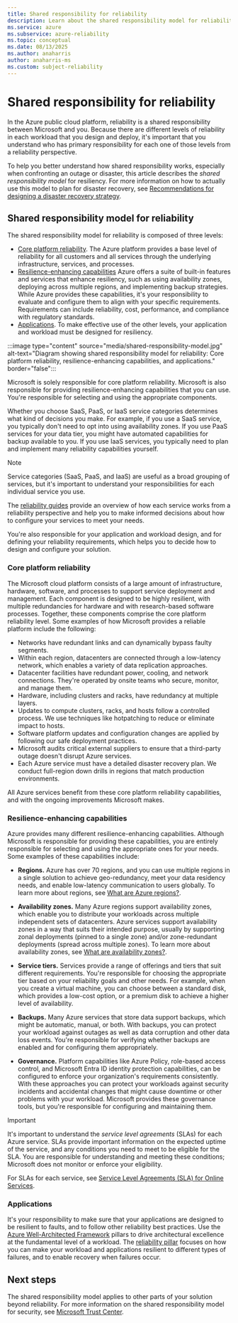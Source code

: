 ```yaml
---
title: Shared responsibility for reliability
description: Learn about the shared responsibility model for reliability on the Azure cloud platform.
ms.service: azure
ms.subservice: azure-reliability
ms.topic: conceptual
ms.date: 08/13/2025
ms.author: anaharris
author: anaharris-ms
ms.custom: subject-reliability
---
```


# Shared responsibility for reliability

In the Azure public cloud platform, reliability is a shared responsibility between Microsoft and you. Because there are different levels of reliability in each workload that you design and deploy, it's important that you understand who has primary responsibility for each one of those levels from a reliability perspective.

To help you better understand how shared responsibility works, especially when confronting an outage or disaster, this article describes the *shared responsibility model* for resiliency. For more information on how to actually use this model to plan for disaster recovery, see [Recommendations for designing a disaster recovery strategy](/azure/well-architected/reliability/disaster-recovery).

## Shared responsibility model for reliability

The shared responsibility model for reliability is composed of three levels:

- [Core platform reliability](#core-platform-reliability). The Azure platform provides a base level of reliability for all customers and all services through the underlying infrastructure, services, and processes.
- [Resilience-enhancing capabilities](#resilience-enhancing-capabilities) Azure offers a suite of built-in features and services that enhance resiliency, such as using availability zones, deploying across multiple regions, and implementing backup strategies. While Azure provides these capabilities, it's your responsibility to evaluate and configure them to align with your specific requirements. Requirements can include reliability, cost, performance, and compliance with regulatory standards.
- [Applications](#applications). To make effective use of the other levels, your application and workload must be designed for resiliency.

:::image type="content" source="media/shared-responsibility-model.jpg" alt-text="Diagram showing shared responsibility model for reliability: Core platform reliability, resilience-enhancing capabilities, and applications." border="false":::

Microsoft is solely responsible for core platform reliability. Microsoft is also responsible for providing resilience-enhancing capabilities that you can use. You're responsible for selecting and using the appropriate components.

Whether you choose SaaS, PaaS, or IaaS service categories determines what kind of decisions you make. For example, if you use a SaaS service, you typically don't need to opt into using availability zones. If you use PaaS services for your data tier, you might have automated capabilities for backup available to you. If you use IaaS services, you typically need to plan and implement many reliability capabilities yourself.

> [!NOTE]
> Service categories (SaaS, PaaS, and IaaS) are useful as a broad grouping of services, but it's important to understand your responsibilities for each individual service you use.
>
> The [reliability guides](./overview-reliability-guidance.md) provide an overview of how each service works from a reliability perspective and help you to make informed decisions about how to configure your services to meet your needs.

You're also responsible for your application and workload design, and for defining your reliability requirements, which helps you to decide how to design and configure your solution.

### Core platform reliability

The Microsoft cloud platform consists of a large amount of infrastructure, hardware, software, and processes to support service deployment and management. Each component is designed to be highly resilient, with multiple redundancies for hardware and with research-based software processes. Together, these components comprise the core platform reliability level. Some examples of how Microsoft provides a reliable platform include the following:

- Networks have redundant links and can dynamically bypass faulty segments.
- Within each region, datacenters are connected through a low-latency network, which enables a variety of data replication approaches.
- Datacenter facilities have redundant power, cooling, and network connections. They're operated by onsite teams who secure, monitor, and manage them.
- Hardware, including clusters and racks, have redundancy at multiple layers.
- Updates to compute clusters, racks, and hosts follow a controlled process. We use techniques like hotpatching to reduce or eliminate impact to hosts.
- Software platform updates and configuration changes are applied by following our safe deployment practices.
- Microsoft audits critical external suppliers to ensure that a third-party outage doesn't disrupt Azure services.
- Each Azure service must have a detailed disaster recovery plan. We conduct full-region down drills in regions that match production environments.

All Azure services benefit from these core platform reliability capabilities, and with the ongoing improvements Microsoft makes.

### Resilience-enhancing capabilities

Azure provides many different resilience-enhancing capabilities. Although Microsoft is responsible for providing these capabilities, you are entirely responsible for selecting and using the appropriate ones for your needs. Some examples of these capabilities include:

- **Regions.** Azure has over 70 regions, and you can use multiple regions in a single solution to achieve geo-redundancy, meet your data residency needs, and enable low-latency communication to users globally. To learn more about regions, see [What are Azure regions?](./regions-overview.md).

- **Availability zones.** Many Azure regions support availability zones, which enable you to distribute your workloads across multiple independent sets of datacenters. Azure services support availability zones in a way that suits their intended purpose, usually by supporting zonal deployments (pinned to a single zone) and/or zone-redundant deployments (spread across multiple zones). To learn more about availability zones, see [What are availability zones?](./availability-zones-overview.md).

- **Service tiers.** Services provide a range of offerings and tiers that suit different requirements. You're responsible for choosing the appropriate tier based on your reliability goals and other needs. For example, when you create a virtual machine, you can choose between a standard disk, which provides a low-cost option, or a premium disk to achieve a higher level of availability.

- **Backups.** Many Azure services that store data support backups, which might be automatic, manual, or both. With backups, you can protect your workload against outages as well as data corruption and other data loss events. You're responsible for verifying whether backups are enabled and for configuring them appropriately.

- **Governance.** Platform capabilities like Azure Policy, role-based access control, and Microsoft Entra ID identity protection capabilities, can be configured to enforce your organization's requirements consistently. With these approaches you can protect your workloads against security incidents and accidental changes that might cause downtime or other problems with your workload. Microsoft provides these governance tools, but you're responsible for configuring and maintaining them.

> [!IMPORTANT]
> It's important to understand the *service level agreements* (SLAs) for each Azure service. SLAs provide important information on the expected uptime of the service, and any conditions you need to meet to be eligible for the SLA. You are responsible for understanding and meeting these conditions; Microsoft does not monitor or enforce your eligibility.
>
> For SLAs for each service, see [Service Level Agreements (SLA) for Online Services](https://www.microsoft.com/licensing/docs/view/Service-Level-Agreements-SLA-for-Online-Services).

### Applications

It's your responsibility to make sure that your applications are designed to be resilient to faults, and to follow other reliability best practices. Use the [Azure Well-Architected Framework](/azure/well-architected) pillars to drive architectural excellence at the fundamental level of a workload. The [reliability pillar](/azure/well-architected/reliability/) focuses on how you can make your workload and applications resilient to different types of failures, and to enable recovery when failures occur.

## Next steps

The shared responsibility model applies to other parts of your solution beyond reliability. For more information on the shared responsibility model for security, see [Microsoft Trust Center](../security/fundamentals/shared-responsibility.md).
